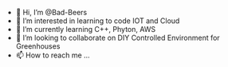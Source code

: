 - 👋 Hi, I’m @Bad-Beers
- 👀 I’m interested in learning to code IOT and Cloud
- 🌱 I’m currently learning C++, Phyton, AWS
- 💞️ I’m looking to collaborate on DIY Controlled Environment for Greenhouses
- 📫 How to reach me ...

<!---
Bad-Beers/Bad-Beers is a ✨ special ✨ repository because its `README.md` (this file) appears on your GitHub profile.
You can click the Preview link to take a look at your changes.
--->
